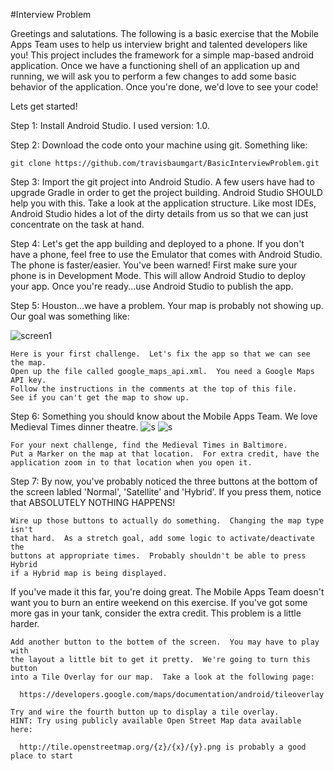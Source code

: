 #Interview Problem  

Greetings and salutations.  The following is a basic exercise that the Mobile Apps Team uses to help us interview bright and talented developers like you!  This project includes the framework for a simple map-based android application.  Once we have a functioning shell of an application up and running, we will ask you to perform a few changes to add some basic behavior of the application.  Once you're done, we'd love to see your code!  

Lets get started!  

Step 1: Install Android Studio.  I used version: 1.0.  

Step 2: Download the code onto your machine using git. Something like:
````
git clone https://github.com/travisbaumgart/BasicInterviewProblem.git
````

Step 3: Import the git project into Android Studio.  A few users have had to upgrade Gradle in order to get the project building.  Android Studio SHOULD help you with this.  Take a look at the application structure.  Like most IDEs, Android Studio hides a lot of the dirty details from us so that we can just concentrate on the task at hand.

Step 4:  Let's get the app building and deployed to a phone.  If you don't have a phone, feel free to use the Emulator that comes with Android Studio.  The phone is faster/easier.  You've been warned!  First make sure your phone is in Development Mode.  This will allow Android Studio to deploy your app.  Once you're ready...use Android Studio to publish the app.  

Step 5:  Houston...we have a problem.  Your map is probably not showing up.  Our goal was something like:  

![screen1](https://raw.githubusercontent.com/travisbaumgart/BasicInterviewProblem/master/images/interview1SS.png)
````
Here is your first challenge.  Let's fix the app so that we can see the map.  
Open up the file called google_maps_api.xml.  You need a Google Maps API key.  
Follow the instructions in the comments at the top of this file.  
See if you can't get the map to show up.
````
Step 6:  Something you should know about the Mobile Apps Team.  We love Medieval Times dinner theatre.
![s](https://raw.githubusercontent.com/travisbaumgart/BasicInterviewProblem/master/images/image002.jpg)
![s](https://raw.githubusercontent.com/travisbaumgart/BasicInterviewProblem/master/images/image003.jpg)
````
For your next challenge, find the Medieval Times in Baltimore.  
Put a Marker on the map at that location.  For extra credit, have the 
application zoom in to that location when you open it.
````
Step 7:  By now, you've probably noticed the three buttons at the bottom of the screen labled 'Normal', 'Satellite' and 'Hybrid'.  If you press them, notice that ABSOLUTELY NOTHING HAPPENS!
````
Wire up those buttons to actually do something.  Changing the map type isn't 
that hard.  As a stretch goal, add some logic to activate/deactivate the 
buttons at appropriate times.  Probably shouldn't be able to press Hybrid 
if a Hybrid map is being displayed.
````
If you've made it this far, you're doing great.  The Mobile Apps Team doesn't want you to burn an entire weekend on this exercise.  If you've got some more gas in your tank, consider the extra credit.  This problem is a little harder.
````
Add another button to the bottem of the screen.  You may have to play with 
the layout a little bit to get it pretty.  We're going to turn this button 
into a Tile Overlay for our map.  Take a look at the following page:
  
  https://developers.google.com/maps/documentation/android/tileoverlay
  
Try and wire the fourth button up to display a tile overlay.  
HINT: Try using publicly available Open Street Map data available here:

  http://tile.openstreetmap.org/{z}/{x}/{y}.png is probably a good place to start
````
